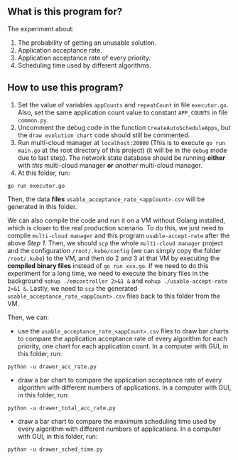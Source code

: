 ## What is this program for?
The experiment about:
1. The probability of getting an unusable solution.
2. Application acceptance rate.
3. Application acceptance rate of every priority.
4. Scheduling time used by different algorithms.

## How to use this program?
1. Set the value of variables `appCounts` and `repeatCount` in file `executor.go`. Also, set the same application count value to constant `APP_COUNTS` in file `common.py`.
2. Uncomment the debug code in the function `CreateAutoScheduleApps`, but the `draw evolution chart` code should still be commented.
3. Run multi-cloud manager at `localhost:20000` (This is to execute `go run main.go` at the root directory of this project) (it will be in the `debug` mode due to last step). The network state database should be running **either** with *this* multi-cloud manager **or** *another* multi-cloud manager.
4. At this folder, run:
```
go run executor.go
```
Then, the data **files** `usable_acceptance_rate_<appCount>.csv` will be generated in this folder.

We can also compile the code and run it on a VM without Golang installed, which is closer to the real production scenario. To do this, we just need to compile `multi-cloud manager` and this program `usable-accept-rate` after the above _Step 1_. Then, we should `scp` the whole `multi-cloud manager` project and the configuration `/root/.kube/config` (we can simply copy the folder `/root/.kube`) to the VM, and then do 2 and 3 at that VM by executing the **compiled binary files** instead of `go run xxx.go`. If we need to do this experiment for a long time, we need to execute the binary files in the background `nohup ./emcontroller 2>&1 &` and `nohup ./usable-accept-rate 2>&1 &`. Lastly, we need to `scp` the generated `usable_acceptance_rate_<appCount>.csv` files back to this folder from the VM.

Then, we can:
- use the `usable_acceptance_rate_<appCount>.csv` files to draw bar charts to compare the application acceptance rate of every algorithm for each priority, one chart for each application count. In a computer with GUI, in this folder, run:
```
python -u drawer_acc_rate.py
```
- draw a bar chart to compare the application acceptance rate of every algorithm with different numbers of applications. In a computer with GUI, in this folder, run:
```
python -u drawer_total_acc_rate.py
```
- draw a bar chart to compare the maximum scheduling time used by every algorithm with different numbers of applications. In a computer with GUI, in this folder, run:
```
python -u drawer_sched_time.py
```